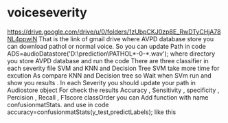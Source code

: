 # voiceseverity
https://drive.google.com/drive/u/0/folders/1zUbpCKJ0zp8E_RwDTyCHjA78NL4ppwiN
That is the link of gmail drive where AVPD database store you can download pathol or normal voice. 
So you can update Path in code ADS=audioDatastore('D:\prediction\PATHOL\*-0-*.wav'); where directory you store AVPD database and run the code 
There are three classifier in each severity file SVM and KNN and Decision Tree 
SVM take more time for excution As compare KNN and Decision tree so Wait when SVm run and show you results . 
In each Severity you should update your path in Audiostore object 
For check the results Accuracy , Sensitivity , specificity , Percision , Recall , F1score classOrder you can Add function with name confusionmatStats. and use in code accuracy=confusionmatStats(y_test,predictLabels); like this
